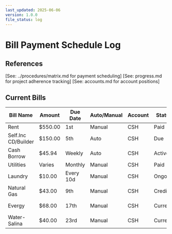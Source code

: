 ```yaml
---
last_updated: 2025-06-06
version: 1.0.0
file_status: log
---
```


# Bill Payment Schedule Log

## References
[See: ../procedures/matrix.md for payment scheduling]
[See: progress.md for project adherence tracking]
[See: accounts.md for account positions]

## Current Bills
| Bill Name         | Amount   | Due Date | Auto/Manual | Account | Status     | Notes |
|------------------|----------|----------|-------------|---------|------------|--------|
| Rent             | $550.00  | 1st      | Manual      | CSH     | Paid       | Ongoing   |
| Self.Inc CD/Builder| $150.00  | 5th      | Auto        | CSH     | Due        | 5/5/2027  |
| Cash Borrow      | $45.94   | Weekly   | Auto        | CSH     | Active     | 7/4/25    |
| Utilities        | Varies   | Monthly  | Manual      | CSH     | Paid      | Ongoing   |
| Laundry          | $10.00   | Every 10d | Manual      | CSH     | Ongoing   | Ongoing   |
| Natural Gas      | $43.00   | 9th      | Manual      | CSH     | Credit     | $18.36 CR |
| Evergy           | $68.00   | 17th     | Manual      | CSH     | Current    | Next bill 6/17 |
| Water-Salina     | $40.00   | 23rd     | Manual      | CSH     | Current    | Acct #70015044 |

